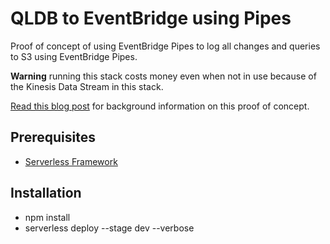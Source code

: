 # QLDB to EventBridge using Pipes

Proof of concept of using EventBridge Pipes to log all changes and queries to S3 using EventBridge Pipes.

**Warning** running this stack costs money even when not in use because of the Kinesis Data Stream in this stack.

[Read this blog post](https://dev.to/slootjes/qldb-to-eventbridge-using-pipes-1lgf) for background information on this proof of concept.

## Prerequisites
- [Serverless Framework](https://www.serverless.com/framework)

## Installation
- npm install
- serverless deploy --stage dev --verbose
